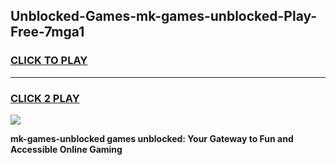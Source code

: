 
## Unblocked-Games-mk-games-unblocked-Play-Free-7mga1
<h3>
<a href="https://premium76.site?title=mk-games-unblocked&ref=18A1">CLICK TO PLAY</a></h3>
<hr>

<h3>
<a href="https://premium76.site?title=mk-games-unblocked&ref=18A1">CLICK 2 PLAY</a>
  
</h3>

<a href="https://premium76.site?title=mk-games-unblocked&ref=18A1"><img src="https://clearcache.store/games.png"></a>


**mk-games-unblocked games unblocked: Your Gateway to Fun and Accessible Online Gaming**
